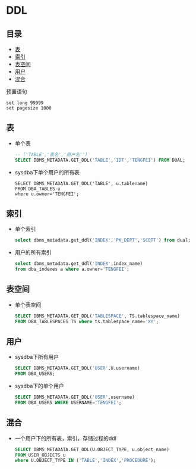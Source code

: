 # DDL

## 目录

-   [表](#表)
-   [索引](#索引)
-   [表空间](#表空间)
-   [用户](#用户)
-   [混合](#混合)

预置语句

```纯文本
set long 99999         
set pagesize 1000
```

## 表

-   单个表
    ```sql
    -- ('TABLE','表名','用户名'') 
    SELECT DBMS_METADATA.GET_DDL('TABLE','IDT','TENGFEI') FROM DUAL;
    ```
-   sysdba下单个用户的所有表
    ```纯文本
    SELECT DBMS_METADATA.GET_DDL('TABLE', u.tablename)
    FROM DBA_TABLES u
    where u.owner='TENGFEI';
    ```

## 索引

-   单个索引
    ```sql
    select dbms_metadata.get_ddl('INDEX','PK_DEPT','SCOTT') from dual;
    ```
-   用户的所有索引
    ```sql
    select dbms_metadata.get_ddl('INDEX',index_name)
    from dba_indexes a where a.owner='TENGFEI';
    ```

## 表空间

-   单个表空间
    ```sql
    SELECT DBMS_METADATA.GET_DDL('TABLESPACE', TS.tablespace_name) 
    FROM DBA_TABLESPACES TS where ts.tablespace_name='XY';
    ```

## 用户

-   sysdba下所有用户
    ```sql
    SELECT DBMS_METADATA.GET_DDL('USER',U.username)
    FROM DBA_USERS;
    ```
-   sysdba下的单个用户
    ```sql
    SELECT DBMS_METADATA.GET_DDL('USER',username)
    FROM DBA_USERS WHERE USERNAME='TENGFEI';
    ```

## 混合

-   一个用户下的所有表，索引，存储过程的ddl
    ```sql
    SELECT DBMS_METADATA.GET_DDL(U.OBJECT_TYPE, u.object_name)
    FROM USER_OBJECTS u
    where U.OBJECT_TYPE IN ('TABLE','INDEX','PROCEDURE');
    ```

